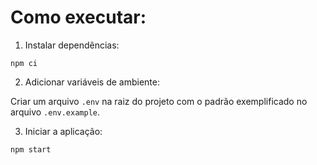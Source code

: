 # Como executar:

1. Instalar dependências:
```
npm ci
```

2. Adicionar variáveis de ambiente:

Criar um arquivo `.env` na raiz do projeto com o padrão exemplificado no arquivo `.env.example`.

3. Iniciar a aplicação:
```
npm start
```
